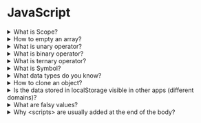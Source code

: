# JavaScript

<details>
  <summary>What is Scope?</summary>

- each function has its own scope
- only the code inside the function can access the variables scoped in that function
- scopes can be nested inside another
- variable name has to be unique within the same scope
</details>

<details>
  <summary>How to empty an array?</summary>
  
  * substitute with a new array
    ```js
    let arr = [1, 2, 3];
    arr = [];
    ```
  * set length of the array to 0
     ```js
    let arr = [1, 2, 3];
    arr.length = 0;
    ```
</details>

<details>
  <summary>What is unary operator?</summary>
  
  * it takes a single operand/argument and performs an operation
  * examples:
    * `!` logical NOT - converts to a boolean value then negates it
    * `+` unary plus - tries to convert an operand to a number 
    * `typeof` - returns a string which is a type of operand
</details>

<details>
  <summary>What is binary operator?</summary>
  
  * it works with two operands
  * most operators are binary:
    * Multiplicative Operators
    * Additive Operators
    * Bitwise Shift Operators
    * Relational Operators
    * Equality Operators
    * Binary Bitwise Operators
    * Binary Logical Operators
</details>

<details>
  <summary>What is ternary operator?</summary>
  
  * the only JavaScript operator that takes three operands
  * shortened version of `if ... else` statement
  * `condition ? ifTrueExpression : ifFalseExpression`
</details>

<details>
  <summary>What is Symbol?</summary>
  
  * a new primitive data type introduced in ES6
  * completely unique identifiers
    ```js
    let sym1 = Symbol('symbol');
    let sym2 = Symbol('symbol');
    console.log(sym1 === sym2) // → false
    ```
  * tokens that can be used as unique IDs
  * the only purpose of the text in the parentheses is to identify the symbol
</details>

<details>
  <summary>What data types do you know?</summary>
  
  Primitives - their purpose is to hold a value
  * `Undefined` 
  * `Number`
  * `String`
  * `Boolean`
  * `BigInt` - introduced in ES2020
  * `Symbol`
  Structural/reference types - they hold references to values
  * `Object`
  * `Function` - every function is derived from Object constructor
</details>

<details>
  <summary>How to clone an object?</summary>
  
  * `Object.assign()` (copying by reference)
    ```js
    let a = { a: 10 };
    let b = Object.assign({}, a);
    ```
  * `JSON.parse` and `JSON.stringify`
    ```js
    let a = { a: 10 };
    let b = JSON.parse(JSON.stringify(a));
    ```
  * spread operator (copying by reference)
    ```js
    let a = { a: 10 };
    let b = { ...a };
    ```
  * `for ... in` loop (copying by reference)
    ```js
    let a = { a: 10 };
    let b = {};
    for (let key in a) {
      b[key] = a[key];
    }
    ```
  * `cloneDeep` from Lodash
    ```js
    let a = { a: 10, b: { c: 10 } };
    let b = _.cloneDeep(a);
    ```
</details>

<details>
  <summary>Is the data stored in localStorage visible in other apps (different domains)?</summary>
 
  * the answer is **no**
  * data stored in `localStorage` is specific to the protocol of the page
  * In particular, data stored by a script on a site accessed with HTTP (e.g., http://example.com) 
    is put in a different localStorage object from the same site accessed with HTTPS (e.g., https://example.com).
</details>

<details>
  <summary>What are falsy values?</summary>
 
  * they are evaluated to false in conditionals
  * `0` 
  * `null`
  * `undefined`
  * `false`
  * `NaN`
  * `''` empty string
</details>

<details>
  <summary>Why &lt;scripts&gt; are usually added at the end of the body?</summary>
 
  * otherwise we would slow down the loading of our page
  * referencing the DOM elements in our script - we could use `DOMContentLoaded` event but
    moving the script to the end of the body is faster and easier
</details>
